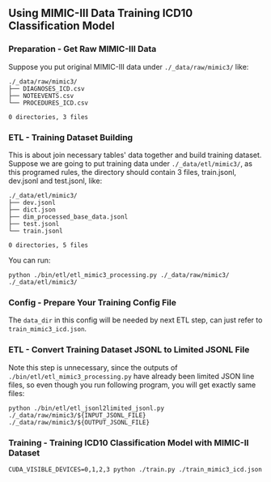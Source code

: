 ## Using MIMIC-III Data Training ICD10 Classification Model
### Preparation - Get Raw MIMIC-III Data
Suppose you put original MIMIC-III data under `./_data/raw/mimic3/` like:
```
./_data/raw/mimic3/
├── DIAGNOSES_ICD.csv
├── NOTEEVENTS.csv
└── PROCEDURES_ICD.csv

0 directories, 3 files
```
### ETL - Training Dataset Building
This is about join necessary tables' data together and build training dataset. Suppose we are 
going to put training data under `./_data/etl/mimic3/`, as this programed rules, the directory 
should contain 3 files, train.jsonl, dev.jsonl and test.jsonl, like:
```
./_data/etl/mimic3/
├── dev.jsonl
├── dict.json
├── dim_processed_base_data.jsonl
├── test.jsonl
└── train.jsonl

0 directories, 5 files
```
You can run:
```shell
python ./bin/etl/etl_mimic3_processing.py ./_data/raw/mimic3/ ./_data/etl/mimic3/ 
```

### Config - Prepare Your Training Config File
The `data_dir` in this config will be needed by next ETL step, can just refer to `train_mimic3_icd.json`.

### ETL - Convert Training Dataset JSONL to Limited JSONL File
Note this step is unnecessary, since the outputs of `./bin/etl/etl_mimic3_processing.py` have 
already been limited JSON line files, so even though you run following program, you will get 
exactly same files:
```shell
python ./bin/etl/etl_jsonl2limited_jsonl.py ./_data/raw/mimic3/${INPUT_JSONL_FILE} ./_data/raw/mimic3/${OUTPUT_JSONL_FILE}
```

### Training - Training ICD10 Classification Model with MIMIC-II Dataset
```shell
CUDA_VISIBLE_DEVICES=0,1,2,3 python ./train.py ./train_mimic3_icd.json
```


